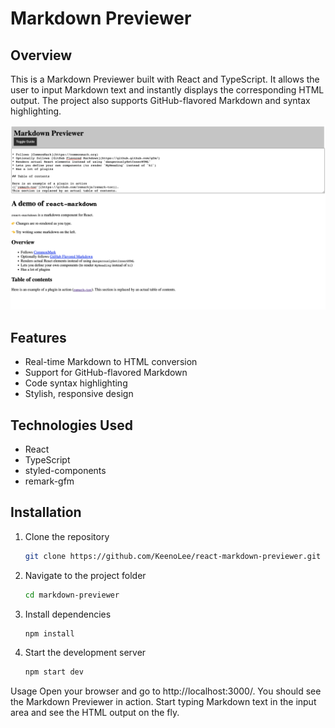 # Markdown Previewer

## Overview

This is a Markdown Previewer built with React and TypeScript. It allows the user to input Markdown text and instantly displays the corresponding HTML output. The project also supports GitHub-flavored Markdown and syntax highlighting.

![Screenshot](src/assets/markdown-preview-demo.png) <!-- Replace with actual screenshot -->

## Features

- Real-time Markdown to HTML conversion
- Support for GitHub-flavored Markdown
- Code syntax highlighting
- Stylish, responsive design

## Technologies Used

- React
- TypeScript
- styled-components
- remark-gfm

## Installation

1. Clone the repository

   ```bash
   git clone https://github.com/KeenoLee/react-markdown-previewer.git

   ```

2. Navigate to the project folder

   ```bash
   cd markdown-previewer

   ```

3. Install dependencies

   ```bash
   npm install

   ```

4. Start the development server
   ```bash
   npm start dev
   ```

Usage
Open your browser and go to http://localhost:3000/. You should see the Markdown Previewer in action. Start typing Markdown text in the input area and see the HTML output on the fly.
